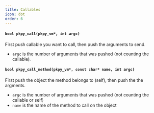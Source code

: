 ```yaml
---
title: Callables
icon: dot
order: 6
---
```


#### `bool pkpy_call(pkpy_vm*, int argc)`

First push callable you want to call, then push the arguments to send.

+ `argc` is the number of arguments that was pushed (not counting the callable).

#### `bool pkpy_call_method(pkpy_vm*, const char* name, int argc)`

First push the object the method belongs to (self), then push the the argments.

+ `argc` is the number of arguments that was pushed (not counting the callable or self)
+ `name` is the name of the method to call on the object
